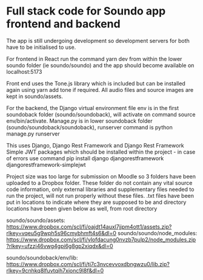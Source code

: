 # Full stack code for Soundo app frontend and backend

The app is still undergoing development so development servers for both have to be initialised to use.

For frontend in React run the command yarn dev from within the lower soundo folder (ie soundo/soundo) and the app should become available on localhost:5173

Front end uses the Tone.js library which is included but can be installed again using yarn add tone if required. All audio files and source images are kept in soundo/assets.

For the backend, the Django virtual environment file env is in the first soundoback folder (soundo/soundoback), will activate on command source env/bin/activate. Manage.py is in lower soundoback folder (soundo/soundoback/soundoback), runserver command is python manage.py runserver

This uses Django, Django Rest Framework and Django Rest Framework Simple JWT packages which should be installed within the project - in case of errors use command pip install django djangorestframework djangorestframework-simplejwt

Project size was too large for submission on Moodle so 3 folders have been uploaded to a Dropbox folder. These folder do not contain any vital source code information, only external libraries and supplementary files needed to run the project, will not run properly without these files. .txt files have been put in locations to indicate where they are supposed to be and directory locations have been given below as well, from root directory

soundo/soundo/assets: https://www.dropbox.com/scl/fi/oajdt14auxl7jjpm4ott1/assets.zip?rlkey=vqeu5g9wph5s96cmybhmft4s6&dl=0
soundo/soundo/node_modules: https://www.dropbox.com/scl/fi/vlofdacung0nvzb7pulp2/node_modules.zip?rlkey=ufzzj46vwg4gpi6g8gp2xiqdx&dl=0

soundo/soundoback/env/lib: https://www.dropbox.com/scl/fi/tj7c3nvcevvoxdbngwzu0/lib.zip?rlkey=9cnhkq8lfuvtqih7xionc9l8f&dl=0
